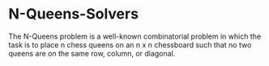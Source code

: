 # N-Queens-Solvers
The N-Queens problem is a well-known combinatorial problem in which the task is to place n chess queens on an n x n chessboard such that no two queens are on the same row, column, or diagonal. 
